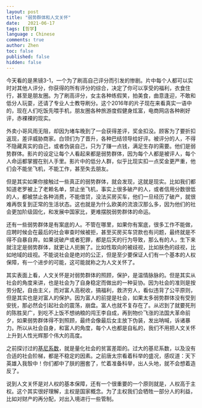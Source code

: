 ```yaml
---
layout: post
title: "弱势群体和人文关怀"
date:   2021-06-17
tags: [哲学]
language : Chinese
comments: true
author: Zhen
toc: false
published: false
hidden: false
---
```

今天看的是黑镜3-1，一个为了刷高自己评分而引发的惨剧。片中每个人都可以实时对其他人评分，你获得的所有评分的综合，决定了你可以享受的福利，衣食住行，甚至是朋友圈。为了刷高评分，女主各种练假笑，拍美食，曲意逢迎，不敢和低分人玩耍，还请了专业人士教导刷分。这个2016年的片子现在来看真实一语中的，现在人们吃饭先喂手机，朋友圈各种旅游度假健身炫富，电商网店各种刷好评，赤裸裸的现实。

外卖小哥风雨无阻，却因为堵车晚到了一会获得差评，奖金扣没。顾客为了要折扣返现，差评威胁商家。白领们为了晋升，各种巴结领导给好评。被评分的人，不得不隐藏真实的自己，或者伪装自己，只为了赚一点钱，满足生存的需要。他们是弱势群体。影片的设定让每个人看起来都是弱势群体，因为每个人都是被评人，每个人命运都掌握在别人手里。影片中的低分人群，似乎比现实扣一点奖金更严重，他们会不能坐飞机，不能工作，甚至失去朋友。

但是其实如果你接触过一些真正的弱势群体，就会发现，这就是现实。比如我们都知道老罗被上了老赖名单，禁止坐飞机，事实上很多破产的人，或者信用分数很低的人，都被禁止各种消费，不能借贷，没法买房买车，他们一旦经历了破产，就很难再恢复到正常的生活状态。这也就是为什么欧美的流浪汉那么多，因为他们的社会更加阶级固化，和发展中国家比，更难摆脱弱势群体的命运。

还有一些弱势群体是有案底的人。不管在哪里，如果你有案底，很多工作不能做，应聘时候会在最后的社会审查时候被拒，甚至买房买车贷款也有问题，最终就是不得不自暴自弃。如果说破产或者犯罪，都是后天的行为导致，那么有的人，生下来就注定是弱势群体，就更让人扼腕了。比如性取向的被歧视，比如肤色的歧视，比如地域的歧视。不能说社会是绝对的公正，但是至少要保证人们有一个基本的人权保障，有一个进步的可能，这可能就称之为人文关怀了。

其实表面上看，人文关怀是对弱势群体的照顾，保护，是温情脉脉的。但是其实从社会的角度来讲，也是社会为了自身稳定而做出的一种妥协。因为社会的准则是按劳分配，自由主义，而对富人高税收，搞福利，救济穷人，看似违背了公平原则，但是其实也是对富人的保护。因为富人的前提是社会，如果太多弱势群体没有受到安抚，那必然会引起社会的震荡，崩盘。富人也就不复存在了。从迟到了就要死刑的陈胜吴广，到吃不上饭不想纳粮的闯王李自成，再到物价飞涨的法国大革命前夕，如果弱势群体得不到照顾，最终会像最后女主放下伪装，发出呐喊，诉诸暴力。所以从社会自身，和富人的角度，每个人也都是自私的，我们不用把人文关怀上升到人性光辉那个伟大的高度。

之前探讨过的[基尼系数](/不同国家的基尼系数)，就是量化社会的贫富差距的。过大的基尼系数，以及没有合适的社会阶梯，都是不稳定的因素。之前唐太宗看着科举的盛况，感叹道：天下英雄入我彀中！你们都中了朕的圈套了，忙着准备科举，出人头地，就不会想着造反了。

说到人文关怀是对人权的基本保障，还有一个很重要的一个原则就是，人权高于主权。这个其实很好理解，主权是国家概念。为了主权我们会牺牲一部分人的利益，比如对财产的再分配，对出入境进行一些管制。
 

<!--stackedit_data:
eyJoaXN0b3J5IjpbLTE3NjQ0NTg3MTAsNTEyMTI0MzgwLC0xND
Y0MjUwMDEwXX0=
-->